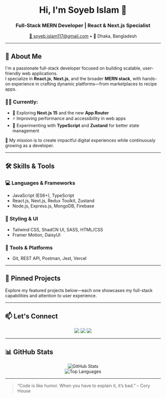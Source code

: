 <h1 align="center">Hi, I'm Soyeb Islam 👋</h1>
<h3 align="center">Full-Stack MERN Developer | React & Next.js Specialist</h3>

<p align="center">
  <a href="mailto:soyeb.islam117@gmail.com">📧 soyeb.islam117@gmail.com</a> • 
  <span>📍 Dhaka, Bangladesh</span>
</p>

---

## 🚀 About Me

I'm a passionate full-stack developer focused on building scalable, user-friendly web applications.  
I specialize in **React.js**, **Next.js**, and the broader **MERN stack**, with hands-on experience in crafting dynamic platforms—from marketplaces to recipe apps.

### 👨‍💼 Currently:
- 🌱 Exploring **Next.js 15** and the new **App Router**
- ⚡ Improving performance and accessibility in web apps
- 🧪 Experimenting with **TypeScript** and **Zustand** for better state management

🎯 My mission is to create impactful digital experiences while continuously growing as a developer.

---

## 🛠 Skills & Tools

### 💻 Languages & Frameworks
- JavaScript (ES6+), TypeScript
- React.js, Next.js, Redux Toolkit, Zustand
- Node.js, Express.js, MongoDB, Firebase

### 🎨 Styling & UI
- Tailwind CSS, ShadCN UI, SASS, HTML/CSS
- Framer Motion, DaisyUI

### 🧰 Tools & Platforms
- Git, REST API, Postman, Jest, Vercel

---

## 📌 Pinned Projects

Explore my featured projects below—each one showcases my full-stack capabilities and attention to user experience.

---

## 📫 Let's Connect

<p align="center">
  <a href="mailto:soyeb.islam117@gmail.com"><img src="https://img.shields.io/badge/Gmail-D14836?style=for-the-badge&logo=gmail&logoColor=white" /></a>
  <a href="https://www.linkedin.com/in/soyebislam"><img src="https://img.shields.io/badge/LinkedIn-0A66C2?style=for-the-badge&logo=linkedin&logoColor=white" /></a>
  <a href="https://github.com/soyebcodes"><img src="https://img.shields.io/badge/GitHub-100000?style=for-the-badge&logo=github&logoColor=white" /></a>
</p>

---

## 📊 GitHub Stats

<p align="center">
  <img src="https://github-readme-stats.vercel.app/api?username=soyebcodes&show_icons=true&theme=radical" alt="GitHub Stats" />
  <br />
  <img src="https://github-readme-stats.vercel.app/api/top-langs/?username=soyebcodes&layout=compact&theme=radical" alt="Top Languages" />
</p>

---

> “Code is like humor. When you have to explain it, it’s bad.” – Cory House
